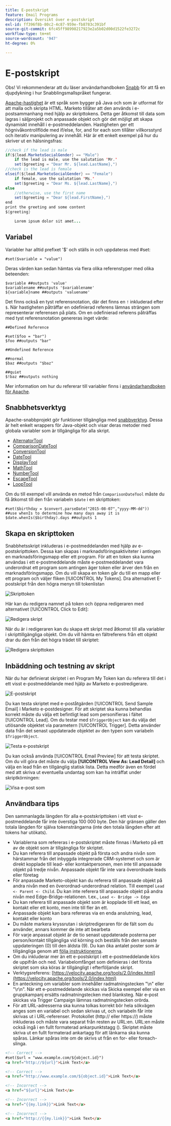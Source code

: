 ```yaml
---
title: E-postskript
feature: Email Programs
description: Översikt över e-postskript
exl-id: ff396f8b-80c2-4c87-959e-fb8783c391bf
source-git-commit: 6fc45ff98998217923e2a5b02d00d1522fe3272c
workflow-type: tm+mt
source-wordcount: '947'
ht-degree: 0%

---
```


# E-postskript

Obs! Vi rekommenderar att du läser användarhandboken [Snabb](https://velocity.apache.org/engine/devel/user-guide.html) för att få en djupdykning i hur Snabblingsmallspråket fungerar.

[Apache-hastighet](https://velocity.apache.org/) är ett språk som bygger på Java och som är utformat för att malla och skripta HTML. Marketo tillåter att den används i e-postsammanhang med hjälp av skripttokens. Detta ger åtkomst till data som lagras i säljprojekt och anpassade objekt och gör det möjligt att skapa dynamiskt innehåll i e-postmeddelanden. Hastigheten ger ett högnivåkontrollflöde med if/else, for, and for each som tillåter villkorsstyrd och iterativ manipulering av innehåll. Här är ett enkelt exempel på hur du skriver ut en hälsningsfras:

```java
//check if the lead is male
if(${lead.MarketoSocialGender} == "Male")
    if the lead is male, use the salutation 'Mr.'
    set($greeting = "Dear Mr. ${lead.LastName},")
//check is the lead is female
elseif(${lead.MarketoSocialGender} == "Female")
    if female, use the salutation 'Ms.'
    set($greeting = "Dear Ms. ${lead.LastName},")
else
    //otherwise, use the first name
    set($greeting = "Dear ${lead.FirstName},")
end
print the greeting and some content
${greeting}

    Lorem ipsum dolor sit amet...
```

## Variabel

Variabler har alltid prefixet &#39;$&#39; och ställs in och uppdateras med #set:

```
#set($variable = "value")
```

Deras värden kan sedan hämtas via flera olika referenstyper med olika beteenden:

```
$variable ##outputs 'value'
$variablename ##outputs '$variablename'
${variable}name ##outputs 'valuename'
```

Det finns också en tyst referensnotation, där det finns en `!` inkluderad efter `$`. När hastigheten påträffar en odefinierad referens lämnas strängen som representerar referensen på plats. Om en odefinierad referens påträffas med tyst referensnotation genereras inget värde:

```
##Defined Reference

#set($foo = "bar")
$foo ##outputs "bar"

##Undefined Reference

##normal
$baz ##outputs "$baz"

##quiet
$!baz ##outputs nothing
```

Mer information om hur du refererar till variabler finns i [användarhandboken för Apache](https://velocity.apache.org/engine/devel/user-guide.html#formal-reference-notation).

## Snabbhetsverktyg

Apache-snabbprojekt gör funktioner tillgängliga med [snabbverktyg](https://velocity.apache.org/tools/devel/apidocs/overview-summary.html). Dessa är helt enkelt wrappers för Java-objekt och visar deras metoder med globala variabler som är tillgängliga för alla skript.

- [AlternatorTool](https://velocity.apache.org/tools/devel/apidocs/org/apache/velocity/tools/generic/AlternatorTool.html)
- [ComparisonDateTool](https://velocity.apache.org/tools/devel/apidocs/org/apache/velocity/tools/generic/ComparisonDateTool.html)
- [ConversionTool](https://velocity.apache.org/tools/devel/apidocs/org/apache/velocity/tools/generic/ConversionTool.html)
- [DateTool](https://velocity.apache.org/tools/devel/apidocs/org/apache/velocity/tools/generic/DateTool.html)
- [DisplayTool](https://velocity.apache.org/tools/devel/apidocs/org/apache/velocity/tools/generic/DisplayTool.html)
- [MathTool](https://velocity.apache.org/tools/devel/apidocs/org/apache/velocity/tools/generic/MathTool.html)
- [NumberTool](https://velocity.apache.org/tools/devel/apidocs/org/apache/velocity/tools/generic/NumberTool.html)
- [EscapeTool](https://velocity.apache.org/tools/devel/apidocs/org/apache/velocity/tools/generic/EscapeTool.html)
- [LoopTool](https://velocity.apache.org/tools/devel/apidocs/org/apache/velocity/tools/generic/LoopTool.html)

Om du till exempel vill använda en metod från `ComparisonDateTool` måste du få åtkomst till den från variabeln `$date` i en skripttoken:

```
#set($birthday = $convert.parseDate("2015-08-07","yyyy-MM-dd"))
##use whenIs to determine how many days away it is
$date.whenIs($birthday).days ##outputs 1
```

## Skapa en skripttoken

Snabbhetsskript inkluderas i e-postmeddelanden med hjälp av e-postskripttoken. Dessa kan skapas i marknadsföringsaktiviteter i antingen en marknadsföringsmapp eller ett program. För att en token ska kunna användas i ett e-postmeddelande måste e-postmeddelandet vara underordnat ett program som antingen äger token eller ärver den från en marknadsföringsmapp. Om du vill skapa en token går du till en mapp eller ett program och väljer fliken [!UICONTROL My Tokens]. Dra alternativet E-postskript från den högra menyn till tokenlistan

![Skripttoken](assets/script-token.png)

Här kan du redigera namnet på token och öppna redigeraren med alternativet [!UICONTROL Click to Edit]:

![Redigera skript](assets/script-edit.png)

När du är i redigeraren kan du skapa ett skript med åtkomst till alla variabler i skripttillgängliga objekt. Om du vill hämta en fältreferens från ett objekt drar du den från det högra trädet till skriptet:

![Redigera skripttoken](assets/edit-script-token.png)

## Inbäddning och testning av skript

När du har definierat skriptet i en Program My Token kan du referera till det i ett visst e-postmeddelande med hjälp av Marketo e-postredigerare.

![E-postskript](assets/email-script-marketo-email.png)

Du kan testa skriptet med e-poståtgärden [!UICONTROL Send Sample Email] i Marketo e-postdesigner. För att skriptet ska kunna behandlas korrekt måste du välja ett befintligt lead som personifieras i fältet [!UICONTROL Lead]. Om du testar med `$TriggerObject` kan du välja det utlösande objektet via parametern [!UICONTROL Trigger]. Detta använder data från det senast uppdaterade objektet av den typen som variabeln `$TriggerObject`.

![Testa e-postskript](assets/velocity-test.png)

Du kan också använda [!UICONTROL Email Preview] för att testa skriptet. Om du vill göra det måste du välja **[!UICONTROL View As: Lead Detail]** och välja en lead från en tillgänglig statisk lista. Detta medför även en fördel med att skriva ut eventuella undantag som kan ha inträffat under skriptkörningen:

![Visa e-post som](assets/view-as.png)

## Användbara tips

Den sammanlagda längden för alla e-postskripttoken i ett visst e-postmeddelande får inte överstiga 100 000 byte. Den här gränsen gäller den totala längden för själva tokensträngarna (inte den totala längden efter att tokens har utökats).

- Variablerna som refereras i e-postskriptet måste finnas i Marketo på ett av de objekt som är tillgängliga för skriptet.
- Du kan referera till anpassade objekt på första och andra nivån som härstammar från det inbyggda integrerade CRM-systemet och som är direkt kopplade till lead- eller kontaktpersonen, men inte till anpassade objekt på tredje nivån. Anpassade objekt får inte vara överordnade leads eller företag
- För anpassade Marketo-objekt kan du referera till anpassade objekt på andra nivån med en överordnad-underordnad relation. Till exempel `Lead <- Parent <- Child`. Du kan inte referera till anpassade objekt på andra nivån med Edge-Bridge-relationen. t.ex., `Lead <- Bridge -> Edge`
- Du kan referera till anpassade objekt som är kopplade till ett lead, en kontakt eller ett konto, men inte till fler än ett.
- Anpassade objekt kan bara refereras via en enda anslutning, lead, kontakt eller konto
- Du måste markera kryssrutan i skriptredigeraren för de fält som du använder, annars kommer de inte att bearbeta
- För varje anpassat objekt är de tio senast uppdaterade posterna per person/kontakt tillgängliga vid körning och beställs från den senaste uppdateringen (0) till den äldsta (9). Du kan öka antalet poster som är tillgängliga genom att [följa instruktionerna](https://experienceleague.adobe.com/sv/docs/marketo/using/product-docs/administration/email-setup/change-custom-object-retrieval-limits-in-velocity-scripting).
- Om du inkluderar mer än ett e-postskript i ett e-postmeddelande körs de uppifrån och ned. Variabelomfånget som definieras i det första skriptet som ska köras är tillgängligt i efterföljande skript.
- Verktygsreferens: [https://velocity.apache.org/tools/2.0/index.html](https://velocity.apache.org/tools/2.0/index.html)
- En anteckning om variabler som innehåller radmatningstecken &quot;\\n&quot; eller &quot;\\r\\n&quot;. När ett e-postmeddelande skickas via Skicka exempel eller via en gruppkampanj ersätts radmatningstecken med blanksteg. När e-post skickas via Trigger Campaign lämnas radmatningstecken orörda.
- För att URL-adresserna ska kunna tolkas korrekt bör hela sökvägen anges som en variabel och sedan skrivas ut, och variabeln får inte skrivas ut i URL-referenser. Protokollet (http:// eller https://) måste inkluderas och måste vara separat från resten av URL:en. URL:en måste också ingå i en fullt formaterad ankarpunktstagg (<a>). Skriptet måste skriva ut en fullt formaterad ankartagg för att länkarna ska kunna spåras. Länkar spåras inte om de skrivs ut från en for- eller foreach-slinga.

```html
<!-- Correct -->
#set($url = "www.example.com/${object.id}")
<a href="http://${url}">Link Text</a>

<!-- Correct -->
<a href="http://www.example.com/${object.id}">Link Text</a>

<!-- Incorrect -->
<a href="${url}">Link Text</a>

<!-- Incorrect -->
<a href="{{my.link}}">Link Text</a>

<!-- Incorrect -->
<a href="http://{{my.link}}">Link Text</a>
```
